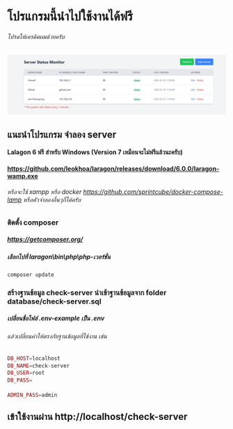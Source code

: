 # โปรแกรมนี้นำไปใช้งานได้ฟรี
###### โปรดให้เครดิตผมด้วยครับ
![alt text](https://github.com/samtheerapong/check-server/blob/master/assets/images/check-server.png)
## แนะนำโปรแกรม จำลอง server
#### Lalagon 6 ฟรี สำหรับ Windows (Version 7 เหมือนจะไม่ฟรีแล้วนะครับ)
#### https://github.com/leokhoa/laragon/releases/download/6.0.0/laragon-wamp.exe
<!-- #### https://windows.php.net/downloads/releases/php-7.4.33-Win32-vc15-x64.zip
#### แตกไฟล์ เอาไปไว้ที่ Path laragon\bin\php\php-7.4.33-Win32-vc15-x64 -->

###### หรือจะใช้ xampp หรือ docker https://github.com/sprintcube/docker-compose-lamp หรือตัวจำลองอื่นๆก็ได้ครับ

### ติดตั้ง composer
##### https://getcomposer.org/
##### เลือกไปที่ laragon\bin\php\php-เวอร์ชั่น

~~~ bash
composer update
~~~

### สร้างฐานข้อมูล check-server นำเข้าฐานข้อมูลจาก folder database/check-server.sql
##### เปลี่ยนชื่อไฟล์ .env-example เป็น .env
###### แล้วเปลี่ยนค่าให้ตรงกับฐานข้อมูลที่ใช้งาน เช่น
~~~ php
DB_HOST=localhost
DB_NAME=check-server
DB_USER=root
DB_PASS=

ADMIN_PASS=admin
~~~ 



## เข้าใช้งานผ่าน http://localhost/check-server